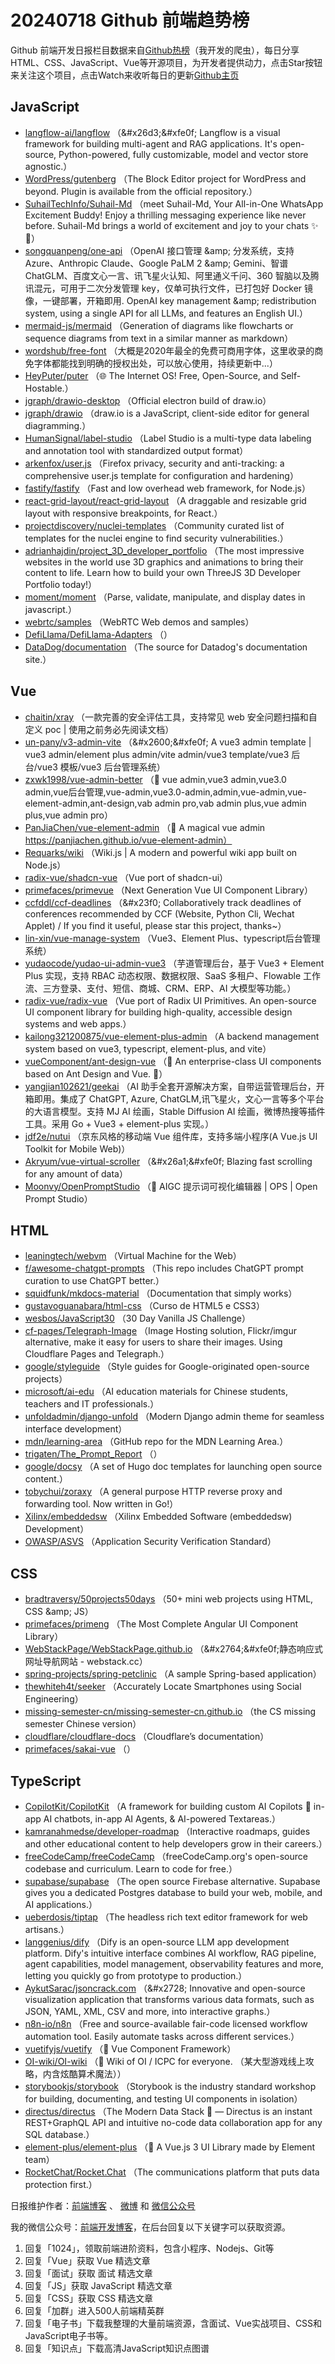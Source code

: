 # 20240718 Github 前端趋势榜

Github 前端开发日报栏目数据来自[Github热榜](https://github.qdkfweb.cn/)（我开发的爬虫），每日分享HTML、CSS、JavaScript、Vue等开源项目，为开发者提供动力，点击Star按钮来关注这个项目，点击Watch来收听每日的更新[Github主页](https://github.com/kujian/githubTrending)
## JavaScript

* [langflow-ai/langflow](https://link.qdkfweb.cn/?target=https%3A%2F%2Fgithub.com%2Flangflow-ai%2Flangflow) （&amp;#x26d3;&amp;#xfe0f; Langflow is a visual framework for building multi-agent and RAG applications. It's open-source, Python-powered, fully customizable, model and vector store agnostic.）
* [WordPress/gutenberg](https://link.qdkfweb.cn/?target=https%3A%2F%2Fgithub.com%2FWordPress%2Fgutenberg) （The Block Editor project for WordPress and beyond. Plugin is available from the official repository.）
* [SuhailTechInfo/Suhail-Md](https://link.qdkfweb.cn/?target=https%3A%2F%2Fgithub.com%2FSuhailTechInfo%2FSuhail-Md) （meet Suhail-Md, Your All-in-One WhatsApp Excitement Buddy! Enjoy a thrilling messaging experience like never before. Suhail-Md brings a world of excitement and joy to your chats &#x2728;&#x1f916;）
* [songquanpeng/one-api](https://link.qdkfweb.cn/?target=https%3A%2F%2Fgithub.com%2Fsongquanpeng%2Fone-api) （OpenAI 接口管理 &amp;amp; 分发系统，支持 Azure、Anthropic Claude、Google PaLM 2 &amp;amp; Gemini、智谱 ChatGLM、百度文心一言、讯飞星火认知、阿里通义千问、360 智脑以及腾讯混元，可用于二次分发管理 key，仅单可执行文件，已打包好 Docker 镜像，一键部署，开箱即用. OpenAI key management &amp;amp; redistribution system, using a single API for all LLMs, and features an English UI.）
* [mermaid-js/mermaid](https://link.qdkfweb.cn/?target=https%3A%2F%2Fgithub.com%2Fmermaid-js%2Fmermaid) （Generation of diagrams like flowcharts or sequence diagrams from text in a similar manner as markdown）
* [wordshub/free-font](https://link.qdkfweb.cn/?target=https%3A%2F%2Fgithub.com%2Fwordshub%2Ffree-font) （大概是2020年最全的免费可商用字体，这里收录的商免字体都能找到明确的授权出处，可以放心使用，持续更新中...）
* [HeyPuter/puter](https://link.qdkfweb.cn/?target=https%3A%2F%2Fgithub.com%2FHeyPuter%2Fputer) （&#x1f310; The Internet OS! Free, Open-Source, and Self-Hostable.）
* [jgraph/drawio-desktop](https://link.qdkfweb.cn/?target=https%3A%2F%2Fgithub.com%2Fjgraph%2Fdrawio-desktop) （Official electron build of draw.io）
* [jgraph/drawio](https://link.qdkfweb.cn/?target=https%3A%2F%2Fgithub.com%2Fjgraph%2Fdrawio) （draw.io is a JavaScript, client-side editor for general diagramming.）
* [HumanSignal/label-studio](https://link.qdkfweb.cn/?target=https%3A%2F%2Fgithub.com%2FHumanSignal%2Flabel-studio) （Label Studio is a multi-type data labeling and annotation tool with standardized output format）
* [arkenfox/user.js](https://link.qdkfweb.cn/?target=https%3A%2F%2Fgithub.com%2Farkenfox%2Fuser.js) （Firefox privacy, security and anti-tracking: a comprehensive user.js template for configuration and hardening）
* [fastify/fastify](https://link.qdkfweb.cn/?target=https%3A%2F%2Fgithub.com%2Ffastify%2Ffastify) （Fast and low overhead web framework, for Node.js）
* [react-grid-layout/react-grid-layout](https://link.qdkfweb.cn/?target=https%3A%2F%2Fgithub.com%2Freact-grid-layout%2Freact-grid-layout) （A draggable and resizable grid layout with responsive breakpoints, for React.）
* [projectdiscovery/nuclei-templates](https://link.qdkfweb.cn/?target=https%3A%2F%2Fgithub.com%2Fprojectdiscovery%2Fnuclei-templates) （Community curated list of templates for the nuclei engine to find security vulnerabilities.）
* [adrianhajdin/project_3D_developer_portfolio](https://link.qdkfweb.cn/?target=https%3A%2F%2Fgithub.com%2Fadrianhajdin%2Fproject_3D_developer_portfolio) （The most impressive websites in the world use 3D graphics and animations to bring their content to life. Learn how to build your own ThreeJS 3D Developer Portfolio today!）
* [moment/moment](https://link.qdkfweb.cn/?target=https%3A%2F%2Fgithub.com%2Fmoment%2Fmoment) （Parse, validate, manipulate, and display dates in javascript.）
* [webrtc/samples](https://link.qdkfweb.cn/?target=https%3A%2F%2Fgithub.com%2Fwebrtc%2Fsamples) （WebRTC Web demos and samples）
* [DefiLlama/DefiLlama-Adapters](https://link.qdkfweb.cn/?target=https%3A%2F%2Fgithub.com%2FDefiLlama%2FDefiLlama-Adapters) （）
* [DataDog/documentation](https://link.qdkfweb.cn/?target=https%3A%2F%2Fgithub.com%2FDataDog%2Fdocumentation) （The source for Datadog's documentation site.）

## Vue

* [chaitin/xray](https://link.qdkfweb.cn/?target=https%3A%2F%2Fgithub.com%2Fchaitin%2Fxray) （一款完善的安全评估工具，支持常见 web 安全问题扫描和自定义 poc | 使用之前务必先阅读文档）
* [un-pany/v3-admin-vite](https://link.qdkfweb.cn/?target=https%3A%2F%2Fgithub.com%2Fun-pany%2Fv3-admin-vite) （&amp;#x2600;&amp;#xfe0f; A vue3 admin template | vue3 admin/element plus admin/vite admin/vue3 template/vue3 后台/vue3 模板/vue3 后台管理系统）
* [zxwk1998/vue-admin-better](https://link.qdkfweb.cn/?target=https%3A%2F%2Fgithub.com%2Fzxwk1998%2Fvue-admin-better) （&#x1f389; vue admin,vue3 admin,vue3.0 admin,vue后台管理,vue-admin,vue3.0-admin,admin,vue-admin,vue-element-admin,ant-design,vab admin pro,vab admin plus,vue admin plus,vue admin pro）
* [PanJiaChen/vue-element-admin](https://link.qdkfweb.cn/?target=https%3A%2F%2Fgithub.com%2FPanJiaChen%2Fvue-element-admin) （&#x1f389; A magical vue admin https://panjiachen.github.io/vue-element-admin）
* [Requarks/wiki](https://link.qdkfweb.cn/?target=https%3A%2F%2Fgithub.com%2FRequarks%2Fwiki) （Wiki.js | A modern and powerful wiki app built on Node.js）
* [radix-vue/shadcn-vue](https://link.qdkfweb.cn/?target=https%3A%2F%2Fgithub.com%2Fradix-vue%2Fshadcn-vue) （Vue port of shadcn-ui）
* [primefaces/primevue](https://link.qdkfweb.cn/?target=https%3A%2F%2Fgithub.com%2Fprimefaces%2Fprimevue) （Next Generation Vue UI Component Library）
* [ccfddl/ccf-deadlines](https://link.qdkfweb.cn/?target=https%3A%2F%2Fgithub.com%2Fccfddl%2Fccf-deadlines) （&amp;#x23f0; Collaboratively track deadlines of conferences recommended by CCF (Website, Python Cli, Wechat Applet) / If you find it useful, please star this project, thanks~）
* [lin-xin/vue-manage-system](https://link.qdkfweb.cn/?target=https%3A%2F%2Fgithub.com%2Flin-xin%2Fvue-manage-system) （Vue3、Element Plus、typescript后台管理系统）
* [yudaocode/yudao-ui-admin-vue3](https://link.qdkfweb.cn/?target=https%3A%2F%2Fgithub.com%2Fyudaocode%2Fyudao-ui-admin-vue3) （芋道管理后台，基于 Vue3 + Element Plus 实现，支持 RBAC 动态权限、数据权限、SaaS 多租户、Flowable 工作流、三方登录、支付、短信、商城、CRM、ERP、AI 大模型等功能。）
* [radix-vue/radix-vue](https://link.qdkfweb.cn/?target=https%3A%2F%2Fgithub.com%2Fradix-vue%2Fradix-vue) （Vue port of Radix UI Primitives. An open-source UI component library for building high-quality, accessible design systems and web apps.）
* [kailong321200875/vue-element-plus-admin](https://link.qdkfweb.cn/?target=https%3A%2F%2Fgithub.com%2Fkailong321200875%2Fvue-element-plus-admin) （A backend management system based on vue3, typescript, element-plus, and vite）
* [vueComponent/ant-design-vue](https://link.qdkfweb.cn/?target=https%3A%2F%2Fgithub.com%2FvueComponent%2Fant-design-vue) （&#x1f308; An enterprise-class UI components based on Ant Design and Vue. &#x1f41c;）
* [yangjian102621/geekai](https://link.qdkfweb.cn/?target=https%3A%2F%2Fgithub.com%2Fyangjian102621%2Fgeekai) （AI 助手全套开源解决方案，自带运营管理后台，开箱即用。集成了 ChatGPT, Azure, ChatGLM,讯飞星火，文心一言等多个平台的大语言模型。支持 MJ AI 绘画，Stable Diffusion AI 绘画，微博热搜等插件工具。采用 Go + Vue3 + element-plus 实现。）
* [jdf2e/nutui](https://link.qdkfweb.cn/?target=https%3A%2F%2Fgithub.com%2Fjdf2e%2Fnutui) （京东风格的移动端 Vue 组件库，支持多端小程序(A Vue.js UI Toolkit for Mobile Web)）
* [Akryum/vue-virtual-scroller](https://link.qdkfweb.cn/?target=https%3A%2F%2Fgithub.com%2FAkryum%2Fvue-virtual-scroller) （&amp;#x26a1;&amp;#xfe0f; Blazing fast scrolling for any amount of data）
* [Moonvy/OpenPromptStudio](https://link.qdkfweb.cn/?target=https%3A%2F%2Fgithub.com%2FMoonvy%2FOpenPromptStudio) （&#x1f963; AIGC 提示词可视化编辑器 | OPS | Open Prompt Studio）

## HTML

* [leaningtech/webvm](https://link.qdkfweb.cn/?target=https%3A%2F%2Fgithub.com%2Fleaningtech%2Fwebvm) （Virtual Machine for the Web）
* [f/awesome-chatgpt-prompts](https://link.qdkfweb.cn/?target=https%3A%2F%2Fgithub.com%2Ff%2Fawesome-chatgpt-prompts) （This repo includes ChatGPT prompt curation to use ChatGPT better.）
* [squidfunk/mkdocs-material](https://link.qdkfweb.cn/?target=https%3A%2F%2Fgithub.com%2Fsquidfunk%2Fmkdocs-material) （Documentation that simply works）
* [gustavoguanabara/html-css](https://link.qdkfweb.cn/?target=https%3A%2F%2Fgithub.com%2Fgustavoguanabara%2Fhtml-css) （Curso de HTML5 e CSS3）
* [wesbos/JavaScript30](https://link.qdkfweb.cn/?target=https%3A%2F%2Fgithub.com%2Fwesbos%2FJavaScript30) （30 Day Vanilla JS Challenge）
* [cf-pages/Telegraph-Image](https://link.qdkfweb.cn/?target=https%3A%2F%2Fgithub.com%2Fcf-pages%2FTelegraph-Image) （Image Hosting solution, Flickr/imgur alternative, make it easy for users to share their images. Using Cloudflare Pages and Telegraph.）
* [google/styleguide](https://link.qdkfweb.cn/?target=https%3A%2F%2Fgithub.com%2Fgoogle%2Fstyleguide) （Style guides for Google-originated open-source projects）
* [microsoft/ai-edu](https://link.qdkfweb.cn/?target=https%3A%2F%2Fgithub.com%2Fmicrosoft%2Fai-edu) （AI education materials for Chinese students, teachers and IT professionals.）
* [unfoldadmin/django-unfold](https://link.qdkfweb.cn/?target=https%3A%2F%2Fgithub.com%2Funfoldadmin%2Fdjango-unfold) （Modern Django admin theme for seamless interface development）
* [mdn/learning-area](https://link.qdkfweb.cn/?target=https%3A%2F%2Fgithub.com%2Fmdn%2Flearning-area) （GitHub repo for the MDN Learning Area.）
* [trigaten/The_Prompt_Report](https://link.qdkfweb.cn/?target=https%3A%2F%2Fgithub.com%2Ftrigaten%2FThe_Prompt_Report) （）
* [google/docsy](https://link.qdkfweb.cn/?target=https%3A%2F%2Fgithub.com%2Fgoogle%2Fdocsy) （A set of Hugo doc templates for launching open source content.）
* [tobychui/zoraxy](https://link.qdkfweb.cn/?target=https%3A%2F%2Fgithub.com%2Ftobychui%2Fzoraxy) （A general purpose HTTP reverse proxy and forwarding tool. Now written in Go!）
* [Xilinx/embeddedsw](https://link.qdkfweb.cn/?target=https%3A%2F%2Fgithub.com%2FXilinx%2Fembeddedsw) （Xilinx Embedded Software (embeddedsw) Development）
* [OWASP/ASVS](https://link.qdkfweb.cn/?target=https%3A%2F%2Fgithub.com%2FOWASP%2FASVS) （Application Security Verification Standard）

## CSS

* [bradtraversy/50projects50days](https://link.qdkfweb.cn/?target=https%3A%2F%2Fgithub.com%2Fbradtraversy%2F50projects50days) （50+ mini web projects using HTML, CSS &amp;amp; JS）
* [primefaces/primeng](https://link.qdkfweb.cn/?target=https%3A%2F%2Fgithub.com%2Fprimefaces%2Fprimeng) （The Most Complete Angular UI Component Library）
* [WebStackPage/WebStackPage.github.io](https://link.qdkfweb.cn/?target=https%3A%2F%2Fgithub.com%2FWebStackPage%2FWebStackPage.github.io) （&amp;#x2764;&amp;#xfe0f;静态响应式网址导航网站 - webstack.cc）
* [spring-projects/spring-petclinic](https://link.qdkfweb.cn/?target=https%3A%2F%2Fgithub.com%2Fspring-projects%2Fspring-petclinic) （A sample Spring-based application）
* [thewhiteh4t/seeker](https://link.qdkfweb.cn/?target=https%3A%2F%2Fgithub.com%2Fthewhiteh4t%2Fseeker) （Accurately Locate Smartphones using Social Engineering）
* [missing-semester-cn/missing-semester-cn.github.io](https://link.qdkfweb.cn/?target=https%3A%2F%2Fgithub.com%2Fmissing-semester-cn%2Fmissing-semester-cn.github.io) （the CS missing semester Chinese version）
* [cloudflare/cloudflare-docs](https://link.qdkfweb.cn/?target=https%3A%2F%2Fgithub.com%2Fcloudflare%2Fcloudflare-docs) （Cloudflare&rsquo;s documentation）
* [primefaces/sakai-vue](https://link.qdkfweb.cn/?target=https%3A%2F%2Fgithub.com%2Fprimefaces%2Fsakai-vue) （）

## TypeScript

* [CopilotKit/CopilotKit](https://link.qdkfweb.cn/?target=https%3A%2F%2Fgithub.com%2FCopilotKit%2FCopilotKit) （A framework for building custom AI Copilots &#x1f916; in-app AI chatbots, in-app AI Agents, &amp; AI-powered Textareas.）
* [kamranahmedse/developer-roadmap](https://link.qdkfweb.cn/?target=https%3A%2F%2Fgithub.com%2Fkamranahmedse%2Fdeveloper-roadmap) （Interactive roadmaps, guides and other educational content to help developers grow in their careers.）
* [freeCodeCamp/freeCodeCamp](https://link.qdkfweb.cn/?target=https%3A%2F%2Fgithub.com%2FfreeCodeCamp%2FfreeCodeCamp) （freeCodeCamp.org's open-source codebase and curriculum. Learn to code for free.）
* [supabase/supabase](https://link.qdkfweb.cn/?target=https%3A%2F%2Fgithub.com%2Fsupabase%2Fsupabase) （The open source Firebase alternative. Supabase gives you a dedicated Postgres database to build your web, mobile, and AI applications.）
* [ueberdosis/tiptap](https://link.qdkfweb.cn/?target=https%3A%2F%2Fgithub.com%2Fueberdosis%2Ftiptap) （The headless rich text editor framework for web artisans.）
* [langgenius/dify](https://link.qdkfweb.cn/?target=https%3A%2F%2Fgithub.com%2Flanggenius%2Fdify) （Dify is an open-source LLM app development platform. Dify's intuitive interface combines AI workflow, RAG pipeline, agent capabilities, model management, observability features and more, letting you quickly go from prototype to production.）
* [AykutSarac/jsoncrack.com](https://link.qdkfweb.cn/?target=https%3A%2F%2Fgithub.com%2FAykutSarac%2Fjsoncrack.com) （&amp;#x2728; Innovative and open-source visualization application that transforms various data formats, such as JSON, YAML, XML, CSV and more, into interactive graphs.）
* [n8n-io/n8n](https://link.qdkfweb.cn/?target=https%3A%2F%2Fgithub.com%2Fn8n-io%2Fn8n) （Free and source-available fair-code licensed workflow automation tool. Easily automate tasks across different services.）
* [vuetifyjs/vuetify](https://link.qdkfweb.cn/?target=https%3A%2F%2Fgithub.com%2Fvuetifyjs%2Fvuetify) （&#x1f409; Vue Component Framework）
* [OI-wiki/OI-wiki](https://link.qdkfweb.cn/?target=https%3A%2F%2Fgithub.com%2FOI-wiki%2FOI-wiki) （&#x1f31f; Wiki of OI / ICPC for everyone. （某大型游戏线上攻略，内含炫酷算术魔法））
* [storybookjs/storybook](https://link.qdkfweb.cn/?target=https%3A%2F%2Fgithub.com%2Fstorybookjs%2Fstorybook) （Storybook is the industry standard workshop for building, documenting, and testing UI components in isolation）
* [directus/directus](https://link.qdkfweb.cn/?target=https%3A%2F%2Fgithub.com%2Fdirectus%2Fdirectus) （The Modern Data Stack &#x1f430; — Directus is an instant REST+GraphQL API and intuitive no-code data collaboration app for any SQL database.）
* [element-plus/element-plus](https://link.qdkfweb.cn/?target=https%3A%2F%2Fgithub.com%2Felement-plus%2Felement-plus) （&#x1f389; A Vue.js 3 UI Library made by Element team）
* [RocketChat/Rocket.Chat](https://link.qdkfweb.cn/?target=https%3A%2F%2Fgithub.com%2FRocketChat%2FRocket.Chat) （The communications platform that puts data protection first.）


日报维护作者：[前端博客](https://qdkfweb.cn/) 、 [微博](http://weibo.com/kujian) 和 [微信公众号](https://open.weixin.qq.com/qr/code?username=caibaojian_com)

我的微信公众号：[前端开发博客](https://open.weixin.qq.com/qr/code?username=caibaojian_com)，在后台回复以下关键字可以获取资源。

1. 回复「1024」，领取前端进阶资料，包含小程序、Nodejs、Git等
2. 回复「Vue」获取 Vue 精选文章
3. 回复「面试」获取 面试 精选文章
4. 回复「JS」获取 JavaScript 精选文章
5. 回复「CSS」获取 CSS 精选文章
6. 回复「加群」进入500人前端精英群
7. 回复「电子书」下载我整理的大量前端资源，含面试、Vue实战项目、CSS和JavaScript电子书等。
8. 回复「知识点」下载高清JavaScript知识点图谱